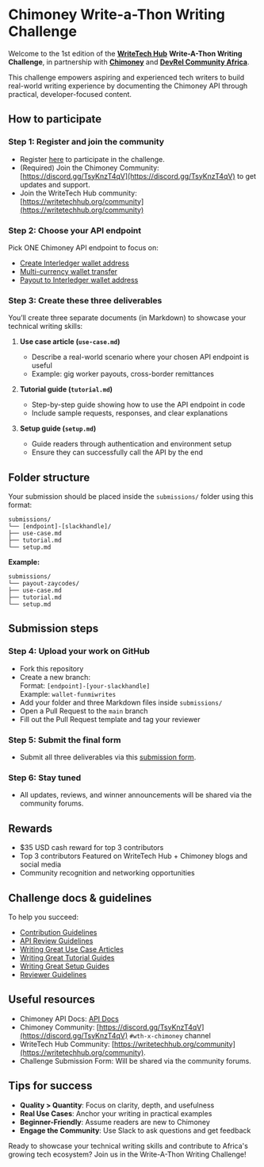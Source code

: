 # Chimoney Write-a-Thon Writing Challenge

Welcome to the 1st edition of the [**WriteTech Hub**](https;//writetechhub.org) **Write-A-Thon Writing Challenge**, in partnership with [**Chimoney**](https://chimoney.io/) and [**DevRel Community Africa**](https://devrelcomafrica.xyz/).

This challenge empowers aspiring and experienced tech writers to build real-world writing experience by documenting the Chimoney API through practical, developer-focused content.

## How to participate

### Step 1: Register and join the community
- Register [here](https://oruly.ai/challenge/write-a-thon_challenge) to participate in the challenge.
- (Required) Join the Chimoney Community: [https://discord.gg/TsyKnzT4qV](https://discord.gg/TsyKnzT4qV) to get updates and support.
- Join the WriteTech Hub community: [https://writetechhub.org/community](https://writetechhub.org/community)

### Step 2: Choose your API endpoint
Pick ONE Chimoney API endpoint to focus on:
- [Create Interledger wallet address](https://api.chimoney.io/v0.2.4/api-docs/#/Interledger/post_v0_2_4_accounts_issue_wallet_address)
- [Multi-currency wallet transfer](https://api.chimoney.io/v0.2.4/api-docs/#/Interledger/post_v0_2_4_multicurrency_wallets_transfer)
- [Payout to Interledger wallet address](https://api.chimoney.io/v0.2.4/api-docs/#/Interledger/post_v0_2_4_payouts_interledger_wallet_address)

### Step 3: Create these three deliverables
You’ll create three separate documents (in Markdown) to showcase your technical writing skills:

1. **Use case article (`use-case.md`)**
   - Describe a real-world scenario where your chosen API endpoint is useful
   - Example: gig worker payouts, cross-border remittances

2. **Tutorial guide (`tutorial.md`)**
   - Step-by-step guide showing how to use the API endpoint in code
   - Include sample requests, responses, and clear explanations

3. **Setup guide (`setup.md`)**
   - Guide readers through authentication and environment setup
   - Ensure they can successfully call the API by the end

## Folder structure

Your submission should be placed inside the `submissions/` folder using this format:

```
submissions/
└── [endpoint]-[slackhandle]/
├── use-case.md
├── tutorial.md
└── setup.md
```

**Example:**

```
submissions/
└── payout-zaycodes/
├── use-case.md
├── tutorial.md
└── setup.md
```

## Submission steps

### Step 4: Upload your work on GitHub
- Fork this repository
- Create a new branch:  
  Format: `[endpoint]-[your-slackhandle]`  
  Example: `wallet-funmiwrites`
- Add your folder and three Markdown files inside `submissions/`
- Open a Pull Request to the `main` branch
- Fill out the Pull Request template and tag your reviewer

### Step 5: Submit the final form
- Submit all three deliverables via this [submission form](#).

### Step 6: Stay tuned
- All updates, reviews, and winner announcements will be shared via the community forums.

## Rewards
- $35 USD cash reward for top 3 contributors
- Top 3 contributors Featured on WriteTech Hub + Chimoney blogs and social media
- Community recognition and networking opportunities

## Challenge docs & guidelines

To help you succeed:

- [Contribution Guidelines](CONTRIBUTING.md)  
- [API Review Guidelines](guidelines/how-to-explore-and-understand-an-api.md)  
- [Writing Great Use Case Articles](guidelines/how-to-write-a-use-case-article.md)  
- [Writing Great Tutorial Guides](guidelines/how-to-write-a-tutorial-guide.md)  
- [Writing Great Setup Guides](guidelines/how-to-write-a-setup-guide.md)  
- [Reviewer Guidelines](guidelines/reviewing-submissions.md)

## Useful resources

- Chimoney API Docs: [API Docs](https://chimoney.readme.io/reference/introduction)
- Chimoney Community: [https://discord.gg/TsyKnzT4qV](https://discord.gg/TsyKnzT4qV) `#wth-x-chimoney` channel
- WriteTech Hub Community: [https://writetechhub.org/community](https://writetechhub.org/community).
- Challenge Submission Form: Will be shared via the community forums.

## Tips for success

- **Quality > Quantity**: Focus on clarity, depth, and usefulness
- **Real Use Cases**: Anchor your writing in practical examples
- **Beginner-Friendly**: Assume readers are new to Chimoney
- **Engage the Community**: Use Slack to ask questions and get feedback

Ready to showcase your technical writing skills and contribute to Africa's growing tech ecosystem? Join us in the Write-A-Thon Writing Challenge!
